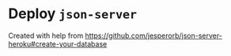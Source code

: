 # Deploy `json-server`
Created with help from https://github.com/jesperorb/json-server-heroku#create-your-database